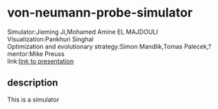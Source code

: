 # von-neumann-probe-simulator

Simulator:Jieming Ji,Mohamed Amine EL MAJDOULI<br>
Visualization:Pankhuri Singhal<br>
Optimization and evolutionary strategy:Simon Mandlik,Tomas Palecek,?<br>
mentor:Mike Preuss<br>
link:[link to presentation](https://docs.google.com/presentation/d/1rKx5YG6DVTs6ZK8QAZjfUX-YmXDrHaOEcKLxzskACn4/edit#slide=id.p4)

## description
This is a simulator
